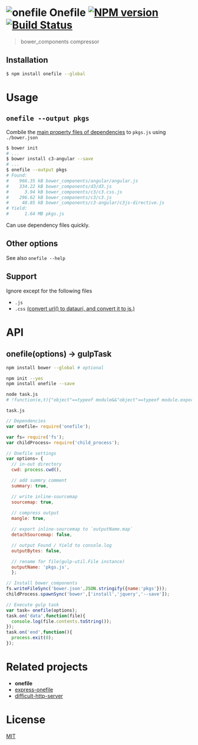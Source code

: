 # ![onefile][.svg] Onefile [![NPM version][npm-image]][npm] [![Build Status][travis-image]][travis]

> bower_components compressor

## Installation
```bash
$ npm install onefile --global
```

# Usage

## `onefile --output pkgs`

Combile the [main property files of dependencies](https://github.com/ck86/main-bower-files#usage) to `pkgs.js` using `./bower.json`

```bash
$ bower init
# ...
$ bower install c3-angular --save
# ...
$ onefile --output pkgs
# Found:
#    966.35 kB bower_components/angular/angular.js
#    334.22 kB bower_components/d3/d3.js
#      3.94 kB bower_components/c3/c3.css.js
#    296.62 kB bower_components/c3/c3.js
#     40.85 kB bower_components/c3-angular/c3js-directive.js
# Yield:
#      1.64 MB pkgs.js
```

Can use dependency files quickly.

## Other options
See also `onefile --help`

## Support

Ignore except for the following files

* `.js`
* `.css` [(convert url() to datauri, and convert it to js.)](https://github.com/59naga/gulp-jsfy#how-do-transform-to-js-)

# API

## onefile(options) -> gulpTask

```bash
npm install bower --global # optional

npm init --yes
npm install onefile --save

node task.js
# !function(e,t){"object"==typeof module&&"object"==typeof module.exports?module.exports=e.document?t(e,!0):function(e){if(!e.document)throw new Error("jQuery requires a window with a document");return ...
```

`task.js`

```js
// Dependencies
var onefile= require('onefile');

var fs= require('fs');
var childProcess= require('child_process');

// Onefile settings
var options= {
  // in-out directory
  cwd: process.cwd(),

  // add summry comment
  summary: true,

  // write inline-sourcemap
  sourcemap: true,
  
  // compress output
  mangle: true,

  // export inline-sourcemap to `outputName.map`
  detachSourcemap: false,

  // output Found / Yield to console.log
  outputBytes: false,

  // rename for file(gulp-util.File instance)
  outputName: 'pkgs.js',
  };

// Install bower_components
fs.writeFileSync('bower.json',JSON.stringify({name:'pkgs'}));
childProcess.spawnSync('bower',['install','jquery','--save']);

// Execute gulp task
var task= onefile(options);
task.on('data',function(file){
  console.log(file.contents.toString());
});
task.on('end',function(){
  process.exit(0);
});
```

# Related projects
* __onefile__
* [express-onefile](https://github.com/59naga/express-onefile/)
* [difficult-http-server](https://github.com/59naga/difficult-http-server)

License
=========================
[MIT][license]

[.svg]: https://cdn.rawgit.com/59naga/onefile/master/.svg

[license]: http://59naga.mit-license.org/
[npm-image]: https://badge.fury.io/js/onefile.svg
[npm]: https://npmjs.org/package/onefile
[travis-image]: https://travis-ci.org/59naga/onefile.svg?branch=master
[travis]: https://travis-ci.org/59naga/onefile
[coveralls-image]: https://coveralls.io/repos/59naga/onefile/badge.svg?branch=master
[coveralls]: https://coveralls.io/r/59naga/onefile?branch=master
